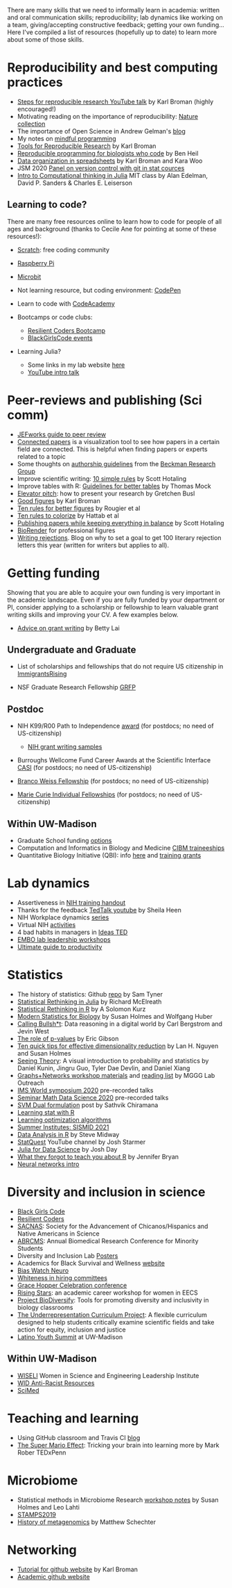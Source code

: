 There are many skills that we need to informally learn in academia: written and oral communication skills; reproducibility; lab dynamics like working on a team, giving/accepting constructive feedback; getting your own funding... Here I've compiled a list of resources (hopefully up to date) to learn more about some of those skills.

# Reproducibility and best computing practices

- [Steps for reproducible research YouTube talk](https://www.youtube.com/watch?app=desktop&v=rNQ-RlG3JnQ&feature=youtu.be) by Karl Broman (highly encouraged!)
- Motivating reading on the importance of reproducibility: [Nature collection](https://www.nature.com/news/reproducibility-1.17552)
- The importance of Open Science in Andrew Gelman's [blog](https://statmodeling.stat.columbia.edu/2020/06/11/bla-bla-bla-peer-review-bla-bla-bla/)
- My notes on [mindful programming](https://github.com/crsl4/mindful-programming/blob/master/lecture.md)
- [Tools for Reproducible Research](http://kbroman.org/Tools4RR/) by Karl Broman
- [Reproducible programming for biologists who code](https://ben-heil.github.io/2020-06-16-mustdo/) by Ben Heil
- [Data organization in spreadsheets](https://www.tandfonline.com/doi/full/10.1080/00031305.2017.1375989) by Karl Broman and Kara Woo
- JSM 2020 [Panel on version control with git in stat cources](https://github.com/mdbeckman/JSM2020-Virtual)
- [Intro to Computational thinking in Julia](https://computationalthinking.mit.edu/Spring21/) MIT class by Alan Edelman, David P. Sanders & Charles E. Leiserson

## Learning to code?

There are many free resources online to learn how to code for people of all ages and background (thanks to Cecile Ane for pointing at some of these resources!):

- [Scratch](https://scratch.mit.edu/): free coding community
- [Raspberry Pi](https://www.raspberrypi.org/)
- [Microbit](https://microbit.org/)
- Not learning resource, but coding environment: [CodePen](https://codepen.io/)
- Learn to code with [CodeAcademy](https://www.codecademy.com/)
- Bootcamps or code clubs:
    - [Resilient Coders Bootcamp](http://resilientcoders.org/bootcamp)
    - [BlackGirlsCode events](https://www.blackgirlscode.com/events/)

- Learning Julia?
    - Some links in my lab website [here](https://solislemuslab.github.io//pages/teaching.html)
    - [YouTube intro talk](https://www.youtube.com/watch?v=8h8rQyEpiZA)

# Peer-reviews and publishing (Sci comm)

- [JEFworks guide to peer review](https://jef.works/blog/2020/03/23/a-guide-to-scientific-peer-review/)
- [Connected papers](https://www.connectedpapers.com/) is a visualization tool to see how papers in a certain field are connected. This is helpful when finding papers or experts related to a topic
- Some thoughts on [authorship guidelines](https://github.com/SeedscapeEcology/Policies/blob/master/Authorship_Guidelines.md) from the [Beckman Research Group](http://seedscape.github.io/BeckmanLab/)
- Improve scientific writing: [10 simple rules](https://aslopubs.onlinelibrary.wiley.com/doi/full/10.1002/lol2.10165) by Scott Hotaling
- Improve tables with R: [Guidelines for better tables](https://themockup.blog/posts/2020-09-04-10-table-rules-in-r/#rule-1-offset-the-heads-from-the-body) by Thomas Mock
- [Elevator pitch](https://graduateschool.nd.edu/assets/76988/elevator_pitch_8_28_2012.pdf): how to present your research by Gretchen Busl
- [Good figures](https://www.biostat.wisc.edu/~kbroman/presentations/graphs_MDPhD2014.pdf) by Karl Broman
- [Ten rules for better figures](https://journals.plos.org/ploscompbiol/article?id=10.1371/journal.pcbi.1003833) by Rougier et al
- [Ten rules to colorize](https://journals.plos.org/ploscompbiol/article?id=10.1371/journal.pcbi.1008259) by Hattab et al
- [Publishing papers while keeping everything in balance](https://ojs.library.queensu.ca/index.php/IEE/article/view/9045) by Scott Hotaling
- [BioRender](https://biorender.com/) for professional figures
- [Writing rejections](https://cloudistro.com/5-reasons-you-should-aim-for-100-literary-rejection-letters-in-2021/). Blog on why to set a goal to get 100 literary rejection letters this year (written for writers but applies to all).

# Getting funding

Showing that you are able to acquire your own funding is very important in the academic landscape. Even if you are fully funded by your department or PI, consider applying to a scholarship or fellowship to learn valuable grant writing skills and improving your CV.
A few examples below.

- [Advice on grant writing](https://threadreaderapp.com/thread/1478838265763418112.html) by Betty Lai

## Undergraduate and Graduate

- List of scholarships and fellowships that do not require US citizenship in [ImmigrantsRising](https://immigrantsrising.org/2020scholarships/)

- NSF Graduate Research Fellowship [GRFP](https://www.nsf.gov/funding/pgm_summ.jsp?pims_id=6201)

## Postdoc

- NIH K99/R00 Path to Independence [award](https://researchtraining.nih.gov/programs/career-development/k99-r00) (for postdocs; no need of US-citizenship)
    - [NIH grant writing samples](https://www.uab.edu/ccts/research-commons/grant-help/proposal-development/grant-library?utm_source=home&utm_medium=banner&utm_campaign=sixpack&utm_content=)

- Burroughs Wellcome Fund Career Awards at the Scientific Interface [CASI](https://www.bwfund.org/grant-programs/interfaces-science/career-awards-scientific-interface) (for postdocs; no need of US-citizenship)

- [Branco Weiss Fellowship](https://brancoweissfellowship.org/) (for postdocs; no need of US-citizenship)

- [Marie Curie Individual Fellowships](https://ec.europa.eu/research/mariecurieactions/actions/individual-fellowships_en) (for postdocs; no need of US-citizenship)


## Within UW-Madison
- Graduate School funding [options](https://grad.wisc.edu/funding/)
- Computation and Informatics in Biology and Medicine [CIBM traineeships](http://www.cibm.wisc.edu/)
- Quantitative Biology Initiative (QBI): info [here](https://qbi.wisc.edu/) and [training grants](https://qbi.wisc.edu/education/training-grants/)


# Lab dynamics

- Assertiveness in [NIH training handout](https://www.training.nih.gov/assets/Assertiveness_Handout.pdf)
- Thanks for the feedback [TedTalk youtube](https://www.youtube.com/watch?v=FQNbaKkYk_Q) by Sheila Heen
- NIH Workplace dynamics [series](training.nih.gov/leadership_training)
- Virtual NIH [activities](https://www.training.nih.gov/virtual_nih_activities_for_trainees_outside_the_nih)
- 4 bad habits in managers in [Ideas TED](https://ideas.ted.com/do-you-have-any-of-these-4-bad-habits-of-managers-heres-how-to-change-them/amp/?__twitter_impression=true)
- [EMBO lab leadership workshops](https://lab-management.embo.org/course-overview)
- [Ultimate guide to productivity](https://blog.doist.com/personal-productivity-methods/)

# Statistics

- The history of statistics: Github [repo](https://github.com/sctyner/history_of_statistics) by Sam Tyner
- [Statistical Rethinking in Julia](https://github.com/StatisticalRethinkingJulia/StatisticalRethinking.jl) by Richard McElreath
- [Statistical Rethinking in R](https://bookdown.org/content/4857/) by A Solomon Kurz
- [Modern Statistics for Biology](https://www.huber.embl.de/msmb/introduction.html) by Susan Holmes and Wolfgang Huber
- [Calling Bullsh*t](https://callingbullshit.org/index.html): Data reasoning in a digital world by Carl Bergstrom and Jevin West
- [The role of p-values](https://www.tandfonline.com/doi/full/10.1080/19466315.2020.1724560) by Eric Gibson
- [Ten quick tips for effective dimensionality reduction](https://journals.plos.org/ploscompbiol/article?id=10.1371/journal.pcbi.1006907) by Lan H. Nguyen and Susan Holmes
- [Seeing Theory](https://seeing-theory.brown.edu/index.html#firstPage): A visual introduction to probability and statistics by Daniel Kunin, Jingru Guo, Tyler Dae Devlin, and Daniel Xiang
- [Graphs+Networks workshop materials](https://sites.tufts.edu/vrdi/gn-materials/) and [reading list](https://sites.tufts.edu/vrdi/gn-readings/) by MGGG Lab Outreach
- [IMS World symposium 2020](https://www.worldsymposium2020.org/program/prerecorded-talks) pre-recorded talks
- [Seminar Math Data Science 2020](https://sites.google.com/view/seminarmathdatascience/home) pre-recorded talks
- [SVM Dual formulation](https://medium.com/@sathvikchiramana/svm-dual-formulation-7535caa84f17) post by Sathvik Chiramana
- [Learning stat with R](https://ourcodingclub.github.io/tutorials.html)
- [Learning optimization algorithms](https://www.youtube.com/playlist?list=PLXsmhnDvpjORzPelSDs0LSDrfJcqyLlZc)
- [Summer Institutes: SISMID 2021](https://si.biostat.washington.edu/suminst/sismid2021/modules)
- [Data Analysis in R](https://bookdown.org/steve_midway/DAR/) by Steve Midway
- [StatQuest](https://www.youtube.com/channel/UCtYLUTtgS3k1Fg4y5tAhLbw) YouTube channel by Josh Starmer
- [Julia for Data Science](https://www.juliafordatascience.com/) by Josh Day
- [What they forgot to teach you about R](https://rstats.wtf/) by Jennifer Bryan
- [Neural networks intro](https://cs231n.github.io/convolutional-networks/)

# Diversity and inclusion in science

- [Black Girls Code](https://www.blackgirlscode.com/donations.html)
- [Resilient Coders](http://resilientcoders.org/)
- [SACNAS](https://www.sacnas.org/who-we-are/): Society for the Advancement of Chicanos/Hispanics and Native Americans in Science
- [ABRCMS](https://www.abrcms.org/): Annual Biomedical Research Conference for Minority Students
- Diversity and Inclusion Lab [Posters](https://sammykatta.com/diversity)
- Academics for Black Survival and Wellness [website](https://www.academics4blacklives.com/)
- [Bias Watch Neuro](https://biaswatchneuro.com/about/)
- [Whiteness in hiring committees](https://www.hepgjournals.org/doi/pdf/10.17763/1943-5045-87.4.557)
- [Grace Hopper Celebration conference](https://ghc.anitab.org/about/our-history/)
- [Rising Stars](https://eecs.berkeley.edu/rising-stars-2020): an academic career workshop for women in EECS
- [Project BioDiversify](https://projectbiodiversify.wpcomstaging.com/sex/): Tools for promoting diversity and inclusivity in biology classrooms
- [The Underrepresentation Curriculum Project](https://underrep.com/): A flexible curriculum designed to help students critically examine scientific fields and take action for equity, inclusion and justice
- [Latino Youth Summit](https://precollege.wisc.edu/latino-youth-summit/) at UW-Madison


## Within UW-Madison
- [WISELI](https://wiseli.wisc.edu/workshops/) Women in Science and Engineering Leadership Institute
- [WID Anti-Racist Resources](https://wid.wisc.edu/category/anti-racist-resources/)
- [SciMed](https://scimedgrs.wisc.edu/)

# Teaching and learning
- Using GitHub classroom and Travis CI [blog](https://github.blog/2019-02-12-how-github-classroom-and-travis-ci-improved-students-grades/)
- [The Super Mario Effect](https://www.youtube.com/watch?v=9vJRopau0g0): Tricking your brain into learning more by Mark Rober TEDxPenn

# Microbiome
- Statistical methods in Microbiome Research [workshop notes](https://web.stanford.edu/class/bios221/Pune/) by Susan Holmes and Leo Lahti
- [STAMPS2019](https://github.com/mblstamps/stamps2019/wiki)
- [History of metagenomics](http://merenlab.org/2020/07/27/history-of-metagenomics/) by Matthew Schechter

# Networking
- [Tutorial for github website](https://kbroman.org/simple_site/) by Karl Broman
- [Academic github website](https://github.com/academicpages/academicpages.github.io)